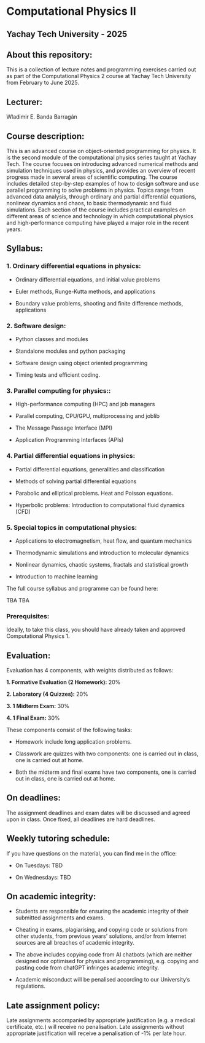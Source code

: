 # Computational Physics II

## Yachay Tech University - 2025

## About this repository:
This is a collection of lecture notes and programming exercises carried out as part of the Computational Physics 2 course at Yachay Tech University from February to June 2025.

## Lecturer:
Wladimir E. Banda Barragán

## Course description:
This is an advanced course on object-oriented programming for physics. It is the second module of the computational physics series taught at Yachay Tech. The course focuses on introducing advanced numerical methods and simulation techniques used in physics, and provides an overview of recent progress made in several areas of scientific computing. The course includes detailed step-by-step examples of how to design software and use parallel programming to solve problems in physics. Topics range from advanced data analysis, through ordinary and partial differential equations, nonlinear dynamics and chaos, to basic thermodynamic and fluid simulations. Each section of the course includes practical examples on different areas of science and technology in which computational physics and high-performance computing have played a major role in the recent years.


## Syllabus:

### 1. Ordinary differential equations in physics:

- Ordinary differential equations, and initial value problems

- Euler methods, Runge-Kutta methods, and applications

- Boundary value problems, shooting and finite difference methods, applications

### 2. Software design:

- Python classes and modules
  
- Standalone modules and python packaging

- Software design using object oriented programming
  
- Timing tests and efficient coding.

### 3. Parallel computing for physics::

- High-performance computing (HPC) and job managers
  
- Parallel computing, CPU/GPU, multiprocessing and joblib
  
- The Message Passage Interface (MPI) 

- Application Programming Interfaces (APIs)
  

### 4. Partial differential equations in physics:

- Partial differential equations, generalities and classification

- Methods of solving partial differential equations

- Parabolic and elliptical problems. Heat and Poisson equations.

- Hyperbolic problems: Introduction to computational fluid dynamics (CFD)


### 5. Special topics in computational physics:

- Applications to electromagnetism, heat flow, and quantum mechanics

- Thermodynamic simulations and introduction to molecular dynamics

- Nonlinear dynamics, chaotic systems, fractals and statistical growth

- Introduction to machine learning


The full course syllabus and programme can be found here:

TBA
TBA


### Prerequisites:

Ideally, to take this class, you should have already taken and approved Computational Physics 1.

## Evaluation:

Evaluation has 4 components, with weights distributed as follows:

**1. Formative Evaluation (2 Homework):** 20%

**2. Laboratory (4 Quizzes):** 20%

**3. 1 Midterm Exam:** 30%

**4. 1 Final Exam:** 30%

These components consist of the following tasks:

- Homework include long application problems.

- Classwork are quizzes with two components: one is carried out in class, one is carried out at home.

- Both the midterm and final exams have two components, one is carried out in class, one is carried out at home.


## On deadlines:

The assignment deadlines and exam dates will be discussed and agreed upon in class. Once fixed, all deadlines are hard deadlines.


## Weekly tutoring schedule:

If you have questions on the material, you can find me in the office:

- On Tuesdays: TBD

- On Wednesdays: TBD


## On academic integrity:

- Students are responsible for ensuring the academic integrity of their submitted assignments and exams.

- Cheating in exams, plagiarising, and copying code or solutions from other students, from previous years' solutions, and/or from Internet sources are all breaches of academic integrity.
  
- The above includes copying code from AI chatbots (which are neither designed nor optimised for physics and programming), e.g. copying and pasting code from chatGPT infringes academic integrity.

- Academic misconduct will be penalised according to our University’s regulations.

## Late assignment policy:
Late assignments accompanied by appropriate justification (e.g. a medical certificate, etc.) will receive no penalisation. Late assignments without appropriate justification will receive a penalisation of -1% per late hour.

